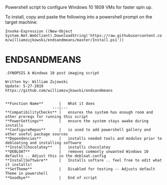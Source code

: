 Powershell script to configure Windows 10 1809 VMs for faster spin up.


To install, copy and paste the following into a powershell prompt on the target machine:

`Invoke-Expression ((New-Object System.Net.WebClient).DownloadString('https://raw.githubusercontent.com/williamzujkowski/endsandmeans/master/Install.ps1'))`




   # ENDSANDMEANS

    .SYNOPSIS A Windows 10 post imaging script 
  
    Written by: William Zujowski 
    Update: 5-27-2019
    https://github.com/williamzujkowski/endsandmeans


    **Function Name**       |   What it does
                         ---|---
    **CompatibilityChecks** |   ensures the system has enough room and other prereqs for running this script
    **PowerSettings**       |   ensure the system stays awake during installs
    **ConfigureRepos**      |   is used to add powershell gallery and other useful package sources
    **Dependencies**        |   installs needed tools and modules prior to debloating and installing software
    **InstallChocolatey**   |   installs chocolatey
    **DEBLOAT**             |   removes commonly unwanted Windows 10 defaults .. Adjust this in the debloat.config    
    **InstallSoftware**     |   Installs softare .. feel free to edit what it installs!
    **SetTheme**            |   Disabled for testing -- Adjusts default Theme in powershell
    **Goodbye**             |   End of script
